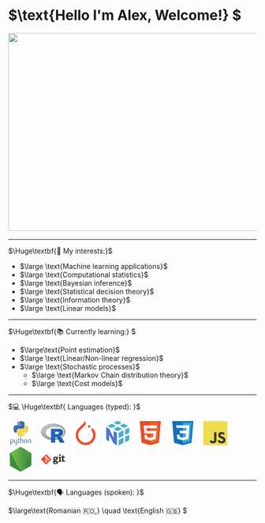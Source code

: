 # $\text{Hello I'm Alex, Welcome!} $

<p align="center">
  <img src="coolml.gif" width="600" height = "400"/>
</p>

---


$\Huge\textbf{🎯 My interests:}$
- $\large \text{Machine learning applications}$
- $\large \text{Computational statistics}$
- $\large \text{Bayesian inference}$
- $\large \text{Statistical decision theory}$
- $\large \text{Information theory}$
- $\large \text{Linear models}$

---


$\Huge\textbf\{📚 Currently learning:} $

- $\large\text{Point estimation}$
- $\large \text{Linear/Non-linear regression}$
- $\large \text{Stochastic processes}$
  - $\large \text{Markov Chain distribution theory}$
  - $\large \text{Cost models}$

---

$💻 \Huge\textbf\{ Languages (typed): }$
<div>
  <img src="https://raw.githubusercontent.com/devicons/devicon/ca28c779441053191ff11710fe24a9e6c23690d6/icons/python/python-original-wordmark.svg" width="50"/>&nbsp;&nbsp;&nbsp;
  <img src="https://raw.githubusercontent.com/devicons/devicon/ca28c779441053191ff11710fe24a9e6c23690d6/icons/r/r-original.svg" width="50"/>&nbsp;&nbsp;&nbsp;
  <img src="https://raw.githubusercontent.com/devicons/devicon/ca28c779441053191ff11710fe24a9e6c23690d6/icons/pytorch/pytorch-original.svg" width="50"/>&nbsp;&nbsp;&nbsp;
  <img src="https://raw.githubusercontent.com/devicons/devicon/ca28c779441053191ff11710fe24a9e6c23690d6/icons/numpy/numpy-original.svg" width="50"/>&nbsp;&nbsp;&nbsp;
  <img src="https://raw.githubusercontent.com/devicons/devicon/ca28c779441053191ff11710fe24a9e6c23690d6/icons/html5/html5-original.svg" width="50"/>&nbsp;&nbsp;&nbsp;
  <img src="https://raw.githubusercontent.com/devicons/devicon/ca28c779441053191ff11710fe24a9e6c23690d6/icons/css3/css3-original.svg" width="50"/>&nbsp;&nbsp;&nbsp;
  <img src="https://raw.githubusercontent.com/devicons/devicon/ca28c779441053191ff11710fe24a9e6c23690d6/icons/javascript/javascript-original.svg" width="50"/>&nbsp;&nbsp;&nbsp;
  <img src="https://raw.githubusercontent.com/devicons/devicon/ca28c779441053191ff11710fe24a9e6c23690d6/icons/nodejs/nodejs-original.svg" width="50"/>&nbsp;&nbsp;&nbsp;
  <img src="https://raw.githubusercontent.com/devicons/devicon/ca28c779441053191ff11710fe24a9e6c23690d6/icons/git/git-original-wordmark.svg" width="50"/>&nbsp;&nbsp;&nbsp;
</div>

---

$\Huge\textbf\{🗣️ Languages (spoken): }$

$\large\text{Romanian 🇷🇴,} \quad \text{English 🇬🇧} $


